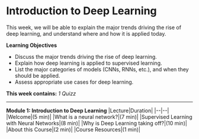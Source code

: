 # Introduction to Deep Learning
This week, we will be able to explain the major trends driving the rise of deep learning, and understand where and how it is applied today.

**Learning Objectives**
* Discuss the major trends driving the rise of deep learning.
* Explain how deep learning is applied to supervised learning.
* List the major categories of models (CNNs, RNNs, etc.), and when they should be applied.
* Assess appropriate use cases for deep learning.


**This week contains:** *1 Quizz*

----

**Module 1: Introduction to Deep Learning**
|Lecture|Duration|
|--|--|
|Welcome|(5 min)|
|What is a neural network?|(7 min)|
|Supervised Learning with Neural Networks|(8 min)|
|Why is Deep Learning taking off?|(10 min)|
|About this Course|(2 min)|
|Course Resources|(1 min)|